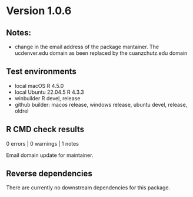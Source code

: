 # Version 1.0.6

## Notes:

* change in the email address of the package mantainer.  The ucdenver.edu domain
  as been replaced by the cuanzchutz.edu domain

## Test environments
* local macOS R 4.5.0
* local Ubuntu 22.04.5 R 4.3.3
* winbuilder R devel, release
* github builder: macos release, windows release, ubuntu devel, release, oldrel

## R CMD check results

0 errors | 0 warnings | 1 notes

Email domain update for maintainer.

## Reverse dependencies

There are currently no downstream dependencies for this package.
